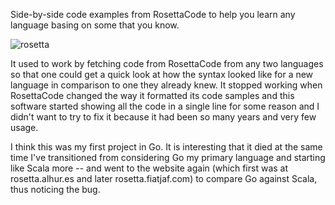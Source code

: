 Side-by-side code examples from RosettaCode to help you learn any language basing on some that you know.

![rosetta](https://user-images.githubusercontent.com/1653275/194714758-91c73466-c0cc-4fd2-9c58-bb7600bd0ef4.png)

It used to work by fetching code from RosettaCode from any two languages so that one could get a quick look at how the syntax looked like for a new language in comparison to one they already knew. It stopped working when RosettaCode changed the way it formatted its code samples and this software started showing all the code in a single line for some reason and I didn't want to try to fix it because it had been so many years and very few usage.

I think this was my first project in Go. It is interesting that it died at the same time I've transitioned from considering Go my primary language and starting like Scala more -- and went to the website again (which first was at rosetta.alhur.es and later rosetta.fiatjaf.com) to compare Go against Scala, thus noticing the bug.
